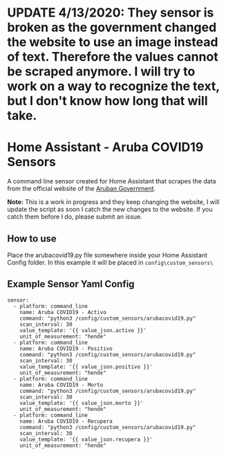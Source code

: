 # UPDATE 4/13/2020: They sensor is broken as the government changed the website to use an image instead of text. Therefore the values cannot be scraped anymore. I will try to work on a way to recognize the text, but I don't know how long that will take.


# Home Assistant - Aruba COVID19 Sensors

A command line sensor created for Home Assistant that scrapes the data from the official website of the [Aruban Government](https://www.arubacovid19.org/).

**Note:** This is a work in progress and they keep changing the website, I will update the script as soon I catch the new changes to the website. If you catch them before I do, please submit an issue.

## How to use
Place the arubacovid19.py file somewhere inside your Home Assistant Config folder. In this example it will be placed in `config\custom_sensors\`


## Example Sensor Yaml Config
```
sensor:
  - platform: command_line
    name: Aruba COVID19 - Activo
    command: "python3 /config/custom_sensors/arubacovid19.py"
    scan_interval: 30
    value_template: '{{ value_json.activo }}'
    unit_of_measurement: "hende"
  - platform: command_line
    name: Aruba COVID19 - Positivo
    command: "python3 /config/custom_sensors/arubacovid19.py"
    scan_interval: 30
    value_template: '{{ value_json.positivo }}'
    unit_of_measurement: "hende"
  - platform: command_line
    name: Aruba COVID19 - Morto
    command: "python3 /config/custom_sensors/arubacovid19.py"
    scan_interval: 30
    value_template: '{{ value_json.morto }}'
    unit_of_measurement: "hende"
  - platform: command_line
    name: Aruba COVID19 - Recupera
    command: "python3 /config/custom_sensors/arubacovid19.py"
    scan_interval: 30
    value_template: '{{ value_json.recupera }}'
    unit_of_measurement: "hende"
```
